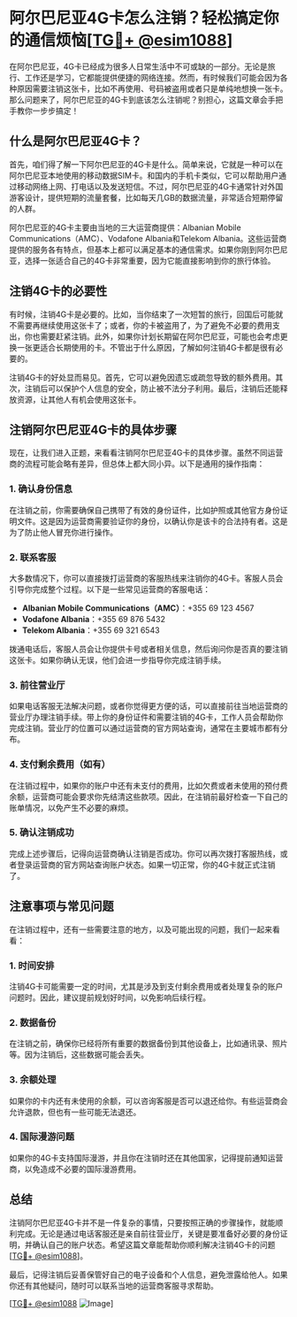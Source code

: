 # 阿尔巴尼亚4G卡怎么注销？轻松搞定你的通信烦恼[[TG💪+ @esim1088](https://t.me/s/esim1088)]

在阿尔巴尼亚，4G卡已经成为很多人日常生活中不可或缺的一部分。无论是旅行、工作还是学习，它都能提供便捷的网络连接。然而，有时候我们可能会因为各种原因需要注销这张卡，比如不再使用、号码被盗用或者只是单纯地想换一张卡。那么问题来了，阿尔巴尼亚的4G卡到底该怎么注销呢？别担心，这篇文章会手把手教你一步步搞定！

## 什么是阿尔巴尼亚4G卡？

首先，咱们得了解一下阿尔巴尼亚的4G卡是什么。简单来说，它就是一种可以在阿尔巴尼亚本地使用的移动数据SIM卡。和国内的手机卡类似，它可以帮助用户通过移动网络上网、打电话以及发送短信。不过，阿尔巴尼亚的4G卡通常针对外国游客设计，提供短期的流量套餐，比如每天几GB的数据流量，非常适合短期停留的人群。

阿尔巴尼亚的4G卡主要由当地的三大运营商提供：Albanian Mobile Communications（AMC）、Vodafone Albania和Telekom Albania。这些运营商提供的服务各有特点，但基本上都可以满足基本的通信需求。如果你刚到阿尔巴尼亚，选择一张适合自己的4G卡非常重要，因为它能直接影响到你的旅行体验。

## 注销4G卡的必要性

有时候，注销4G卡是必要的。比如，当你结束了一次短暂的旅行，回国后可能就不需要再继续使用这张卡了；或者，你的卡被盗用了，为了避免不必要的费用支出，你也需要赶紧注销。此外，如果你计划长期留在阿尔巴尼亚，可能也会考虑更换一张更适合长期使用的卡。不管出于什么原因，了解如何注销4G卡都是很有必要的。

注销4G卡的好处显而易见。首先，它可以避免因遗忘或疏忽导致的额外费用。其次，注销后可以保护个人信息的安全，防止被不法分子利用。最后，注销后还能释放资源，让其他人有机会使用这张卡。

## 注销阿尔巴尼亚4G卡的具体步骤

现在，让我们进入正题，来看看注销阿尔巴尼亚4G卡的具体步骤。虽然不同运营商的流程可能会略有差异，但总体上都大同小异。以下是通用的操作指南：

### 1. 确认身份信息

在注销之前，你需要确保自己携带了有效的身份证件，比如护照或其他官方身份证明文件。这是因为运营商需要验证你的身份，以确认你是该卡的合法持有者。这是为了防止他人冒充你进行操作。

### 2. 联系客服

大多数情况下，你可以直接拨打运营商的客服热线来注销你的4G卡。客服人员会引导你完成整个过程。以下是一些常见运营商的客服电话：

- **Albanian Mobile Communications（AMC）**：+355 69 123 4567  
- **Vodafone Albania**：+355 69 876 5432  
- **Telekom Albania**：+355 69 321 6543  

拨通电话后，客服人员会让你提供卡号或者相关信息，然后询问你是否真的要注销这张卡。如果你确认无误，他们会进一步指导你完成注销手续。

### 3. 前往营业厅

如果电话客服无法解决问题，或者你觉得更方便的话，可以直接前往当地运营商的营业厅办理注销手续。带上你的身份证件和需要注销的4G卡，工作人员会帮助你完成注销。营业厅的位置可以通过运营商的官方网站查询，通常在主要城市都有分布。

### 4. 支付剩余费用（如有）

在注销过程中，如果你的账户中还有未支付的费用，比如欠费或者未使用的预付费余额，运营商可能会要求你先结清这些款项。因此，在注销前最好检查一下自己的账单情况，以免产生不必要的麻烦。

### 5. 确认注销成功

完成上述步骤后，记得向运营商确认注销是否成功。你可以再次拨打客服热线，或者登录运营商的官方网站查询账户状态。如果一切正常，你的4G卡就正式注销了。

## 注意事项与常见问题

在注销过程中，还有一些需要注意的地方，以及可能出现的问题，我们一起来看看：

### 1. 时间安排

注销4G卡可能需要一定的时间，尤其是涉及到支付剩余费用或者处理复杂的账户问题时。因此，建议提前规划好时间，以免影响后续行程。

### 2. 数据备份

在注销之前，确保你已经将所有重要的数据备份到其他设备上，比如通讯录、照片等。因为注销后，这些数据可能会丢失。

### 3. 余额处理

如果你的卡内还有未使用的余额，可以咨询客服是否可以退还给你。有些运营商会允许退款，但也有一些可能无法退还。

### 4. 国际漫游问题

如果你的4G卡支持国际漫游，并且你在注销时还在其他国家，记得提前通知运营商，以免造成不必要的国际漫游费用。

## 总结

注销阿尔巴尼亚4G卡并不是一件复杂的事情，只要按照正确的步骤操作，就能顺利完成。无论是通过电话客服还是亲自前往营业厅，关键是要准备好必要的身份证明，并确认自己的账户状态。希望这篇文章能帮助你顺利解决注销4G卡的问题[[TG💪+ @esim1088](https://t.me/s/esim1088)]。

最后，记得注销后妥善保管好自己的电子设备和个人信息，避免泄露给他人。如果你还有其他疑问，随时可以联系当地的运营商客服寻求帮助。

[[TG💪+ @esim1088](https://t.me/s/esim1088) ![Image](https://i.postimg.cc/4NQfJmqS/Snipaste-2025-05-13-00-14-12.png)]